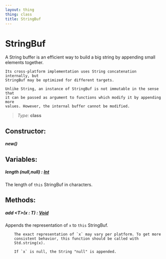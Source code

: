 ```yaml
---
layout: thing
thing: class
title: StringBuf
---
```

# StringBuf

A String buffer is an efficient way to build a big string by appending small
	elements together.

	Its cross-platform implementation uses String concatenation internally, but
	StringBuf may be optimized for different targets.

	Unlike String, an instance of StringBuf is not immutable in the sense that
	it can be passed as argument to functions which modify it by appending more
	values. However, the internal buffer cannot be modified.



> *Type:* **class**



## Constructor:

##### **new**()










## Variables:

#####  **length** (null,null) : <a href="Int.html" class="type">Int</a>

The length of `this` StringBuf in characters.



## Methods:


##### **add** &lt;T&gt;(x : T) : <a href="Void.html" class="type">Void</a>

Appends the representation of `x` to `this` StringBuf.

		The exact representation of `x` may vary per platform. To get more
		consistent behavior, this function should be called with
		Std.string(x).

		If `x` is null, the String "null" is appended.











